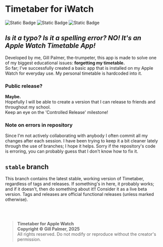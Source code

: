 # Timetaber for iWatch
![Static Badge](https://img.shields.io/badge/Swift-%23F05138?logo=swift&logoColor=white) ![Static Badge](https://img.shields.io/badge/platforms-watchOS_10.6%2B_%7C_iOS_13%2B-blue) ![Static Badge](https://img.shields.io/badge/work_in_progress-147EFB?logo=xcode&logoColor=white)


## <i>Is it a typo? Is it a spelling error? NO! It's an Apple Watch Timetable App!</i>
Developed by me, Gill Palmer, the-trumpeter, this app is made to solve one of my biggest educational issues:
<b>forgetting my timetable.</b>  
So far; I've successfully created a basic app that is installed on my Apple Watch for everyday use. My personal timetable is hardcoded into it.
<br>

### Public release?
<b>Maybe.</b>\
Hopefully I will be able to create a version that I can release to friends and throughout my school.\
Keep an eye on the 'Controlled Release' milestone!




### Note on errors in repository
Since I'm not actively collaborating with anybody I often commit all my changes after each session.
I have been trying to keep it a bit cleaner lately through the use of branches; I hope it helps.
Sorry if the repository's code is erroring, you can probably guess that I don't know how to fix it.

## `stable` branch

This branch contains the latest stable, working version of Timetaber, regardless of tags and releases.
If something's in here, it probably works; and if it doesn't, then do something about it!!
Consider it as a live beta version. Tags and releases are official functional releases (unless marked otherwise).

<br>
<br>

> **Timetaber for Apple Watch**\
> **Copyright © Gill Palmer, 2025**\
> All rights reserved.
> Do not modify or reproduce without the creator's permission.
